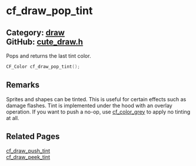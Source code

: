 [//]: # (This file is automatically generated by Cute Framework's docs parser.)
[//]: # (Do not edit this file by hand!)
[//]: # (See: https://github.com/RandyGaul/cute_framework/blob/master/samples/docs_parser.cpp)
[](../header.md ':include')

# cf_draw_pop_tint

Category: [draw](/api_reference?id=draw)  
GitHub: [cute_draw.h](https://github.com/RandyGaul/cute_framework/blob/master/include/cute_draw.h)  
---

Pops and returns the last tint color.

```cpp
CF_Color cf_draw_pop_tint();
```

## Remarks

Sprites and shapes can be tinted. This is useful for certain effects such as damage flashes.
Tint is implemented under the hood with an overlay operation. If you want to push a no-op, use
[cf_color_grey](/graphics/cf_color_grey.md) to apply no tinting at all.

## Related Pages

[cf_draw_push_tint](/draw/cf_draw_push_tint.md)  
[cf_draw_peek_tint](/draw/cf_draw_peek_tint.md)  
